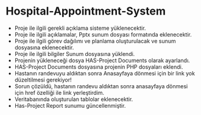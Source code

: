 # Hospital-Appointment-System
 - Proje ile ilgili gerekli açıklama sisteme yüklenecektir.
 - Proje ile ilgili açıklamalar, Pptx sunum dosyası formatında eklenecektir.
 - Proje ile ilgili görev dağılımı ve planlama oluşturulacak ve sunum dosyasına eklenecektir.
 - Proje ile ilgili bilgiler Sunum dosyasına yüklendi.
 - Projenin yükleneceği dosya HAS-Project Documents olarak ayarlandı.
 - HAS-Project Documents dosyasına projenin PHP dosyaları eklendi.
 - Hastanın randevuyu aldıktan sonra Anasayfaya dönmesi için bir link yok düzeltilmesi gerekiyor!
 - Sorun çözüldü, hastanın randevu aldıktan sonra anasayfaya dönmesi için href özelliği ile link yerleştirdim.
 - Veritabanında oluşturulan tablolar eklenecektir.
 - Has-Project Report sunumu güncellenmiştir.
